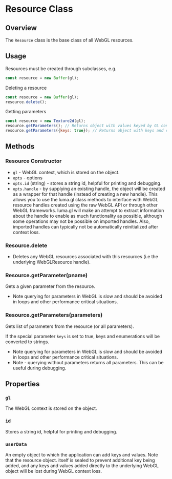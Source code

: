# Resource Class

## Overview

The `Resource` class is the base class of all WebGL resources.

## Usage

Resources must be created through subclasses, e.g.
```js
const resource = new Buffer(gl);
```

Deleting a resource
```js
const resource = new Buffer(gl);
resource.delete();
```

Getting parameters
```js
const resource = new Texture2d(gl);
resource.getParameters(); // Returns object with values keyed by GL constants.
resource.getParameters({keys: true}); // Returns object with keys and enum values converted to strings.
```

## Methods

### Resource Constructor

* `gl` - WebGL context, which is stored on the object.
* `opts` - options
* `opts.id` (string) - stores a string id, helpful for printing and debugging.
* `opts.handle` - by supplying an existing handle, the object will be created
  as a wrapper for that handle (instead of creating a new handle). This
  allows you to use the luma.gl class methods to interface with WebGL resource
  handles created using the raw WebGL API or through other WebGL frameworks.
  luma.gl will make an attempt to extract information about the handle to
  enable as much functionality as possible, although some operations may
  not be possible on imported handles. Also, imported handles can
  typically not be automatically reinitialized after context loss.

### Resource.delete

* Deletes any WebGL resources associated with this resources (i.e the underlying WebGLResource handle).

### Resource.getParameter(pname)

Gets a given parameter from the resource.

* Note querying for parameters in WebGL is slow and should be avoided in loops and other performance critical situations.

### Resource.getParameters(parameters)

Gets list of parameters from the resource (or all parameters).

If the special parameter `keys` is set to true, keys and enumerations will be converted to strings.

* Note querying for parameters in WebGL is slow and should be avoided in loops and other performance critical situations.
* Note - querying without parameters returns all parameters. This can be useful during debugging.


## Properties

### `gl`

The WebGL context is stored on the object.

### `id`

Stores a string id, helpful for printing and debugging.

### `userData`

An empty object to which the application can add keys and values. Note that
the resource object. itself is sealed to prevent additional key being added,
and any keys and values added directly to the underlying WebGL object will
be lost during WebGL context loss.



